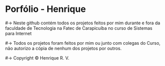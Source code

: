 # Porfólio - Henrique




#-> Neste github contém todos os projetos feitos por mim durante e fora da faculdade de Tecnologia na Fatec de Carapicuíba no curso de Sistemas para Internet

#-> Todos os projetos foram feitos por mim ou junto com colegas do Curso, não autorizo a cópia de nenhum dos projetos por outros.






#-> Copyright © Henrique R. V.
